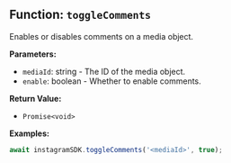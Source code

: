 ## Function: `toggleComments`

Enables or disables comments on a media object.

**Parameters:**

- `mediaId`: string - The ID of the media object.
- `enable`: boolean - Whether to enable comments.

**Return Value:**

- `Promise<void>`

**Examples:**

```typescript
await instagramSDK.toggleComments('<mediaId>', true);
```